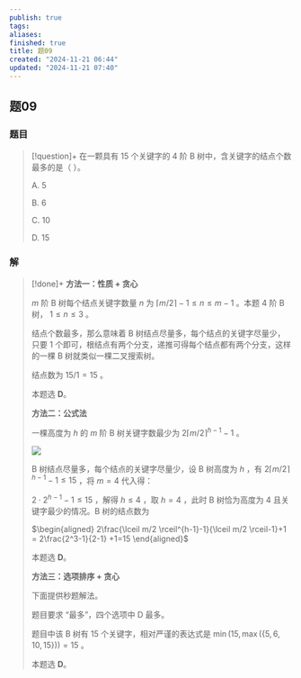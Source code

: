 ```yaml
---
publish: true
tags: 
aliases: 
finished: true
title: 题09
created: "2024-11-21 06:44"
updated: "2024-11-21 07:40"
---
```

## 题09
### 题目
> [!question]+
> 在一颗具有 15 个关键字的 4 阶 B 树中，含关键字的结点个数最多的是（ ）。
> 
> A. 5
> 
> B. 6
> 
> C. 10
> 
> D. 15
### 解
> [!done]+
> **方法一：性质 + 贪心**
> 
> $m$ 阶 B 树每个结点关键字数量 $n$ 为 $\lceil m/2 \rceil-1\le n \le m-1$ 。本题 4 阶 B 树， $1\le n \le 3$ 。
> 
> 结点个数最多，那么意味着 B 树结点尽量多，每个结点的关键字尽量少，只要 $1$ 个即可，根结点有两个分支，递推可得每个结点都有两个分支，这样的一棵 B 树就类似一棵二叉搜索树。
> 
> 结点数为 $15/1=15$ 。
> 
> 本题选 **D**。
> 
> **方法二：公式法**
> 
> 一棵高度为 $h$ 的 $m$ 阶 B 树关键字数最少为 $2\lceil m/2 \rceil^{h-1}-1$ 。
> 
> ![](https://pic1.zhimg.com/v2-00a3c7f0c9fcb000422ed7f0a8dac098_r.jpg)
> 
> B 树结点尽量多，每个结点的关键字尽量少，设 B 树高度为 $h$ ，有 $2\lceil m/2 \rceil^{h-1}-1 \le 15$ ，将 $m=4$ 代入得：
> 
> $2\cdot 2^{h-1}-1 \le 15$ ，解得 $h\le 4$ ，取 $h=4$ ，此时 B 树恰为高度为 4 且关键字最少的情况。B 树的结点数为
> 
> $\begin{aligned} 2\frac{\lceil m/2 \rceil^{h-1}-1}{\lceil m/2 \rceil-1}+1 = 2\frac{2^3-1}{2-1} +1=15 \end{aligned}$
> 
> 本题选 **D**。
> 
> **方法三：选项排序 + 贪心**
> 
> 下面提供秒题解法。
> 
> 题目要求 “最多”，四个选项中 D 最多。
> 
> 题目中该 B 树有 15 个关键字，相对严谨的表达式是 $\min(15,\max(\{5,6,10,15\}))=15$ 。
> 
> 本题选 **D**。